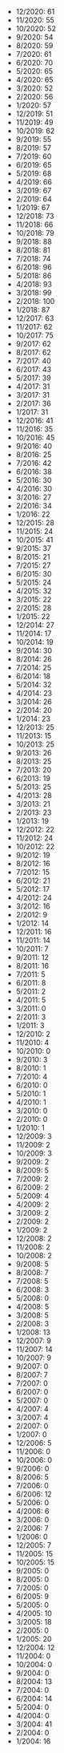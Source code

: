 *  12/2020: 61
*  11/2020: 55
*  10/2020: 52
*  9/2020: 54
*  8/2020: 59
*  7/2020: 61
*  6/2020: 70
*  5/2020: 65
*  4/2020: 65
*  3/2020: 52
*  2/2020: 56
*  1/2020: 57
*  12/2019: 51
*  11/2019: 49
*  10/2019: 62
*  9/2019: 55
*  8/2019: 57
*  7/2019: 60
*  6/2019: 65
*  5/2019: 68
*  4/2019: 66
*  3/2019: 67
*  2/2019: 64
*  1/2019: 67
*  12/2018: 73
*  11/2018: 66
*  10/2018: 79
*  9/2018: 88
*  8/2018: 81
*  7/2018: 74
*  6/2018: 96
*  5/2018: 86
*  4/2018: 93
*  3/2018: 99
*  2/2018: 100
*  1/2018: 87
*  12/2017: 63
*  11/2017: 62
*  10/2017: 75
*  9/2017: 62
*  8/2017: 62
*  7/2017: 40
*  6/2017: 43
*  5/2017: 39
*  4/2017: 31
*  3/2017: 31
*  2/2017: 36
*  1/2017: 31
*  12/2016: 41
*  11/2016: 35
*  10/2016: 45
*  9/2016: 40
*  8/2016: 25
*  7/2016: 42
*  6/2016: 38
*  5/2016: 30
*  4/2016: 30
*  3/2016: 27
*  2/2016: 34
*  1/2016: 22
*  12/2015: 28
*  11/2015: 24
*  10/2015: 41
*  9/2015: 37
*  8/2015: 21
*  7/2015: 27
*  6/2015: 30
*  5/2015: 24
*  4/2015: 32
*  3/2015: 22
*  2/2015: 28
*  1/2015: 22
*  12/2014: 27
*  11/2014: 17
*  10/2014: 19
*  9/2014: 30
*  8/2014: 26
*  7/2014: 25
*  6/2014: 18
*  5/2014: 32
*  4/2014: 23
*  3/2014: 26
*  2/2014: 20
*  1/2014: 23
*  12/2013: 25
*  11/2013: 15
*  10/2013: 25
*  9/2013: 26
*  8/2013: 25
*  7/2013: 20
*  6/2013: 19
*  5/2013: 25
*  4/2013: 28
*  3/2013: 21
*  2/2013: 23
*  1/2013: 19
*  12/2012: 22
*  11/2012: 24
*  10/2012: 22
*  9/2012: 19
*  8/2012: 16
*  7/2012: 15
*  6/2012: 21
*  5/2012: 17
*  4/2012: 24
*  3/2012: 16
*  2/2012: 9
*  1/2012: 14
*  12/2011: 16
*  11/2011: 14
*  10/2011: 7
*  9/2011: 12
*  8/2011: 16
*  7/2011: 5
*  6/2011: 8
*  5/2011: 2
*  4/2011: 5
*  3/2011: 0
*  2/2011: 3
*  1/2011: 3
*  12/2010: 2
*  11/2010: 4
*  10/2010: 0
*  9/2010: 3
*  8/2010: 1
*  7/2010: 4
*  6/2010: 0
*  5/2010: 1
*  4/2010: 1
*  3/2010: 0
*  2/2010: 0
*  1/2010: 1
*  12/2009: 3
*  11/2009: 2
*  10/2009: 3
*  9/2009: 2
*  8/2009: 5
*  7/2009: 2
*  6/2009: 2
*  5/2009: 4
*  4/2009: 2
*  3/2009: 2
*  2/2009: 2
*  1/2009: 2
*  12/2008: 2
*  11/2008: 2
*  10/2008: 2
*  9/2008: 5
*  8/2008: 7
*  7/2008: 5
*  6/2008: 3
*  5/2008: 0
*  4/2008: 5
*  3/2008: 5
*  2/2008: 3
*  1/2008: 13
*  12/2007: 9
*  11/2007: 14
*  10/2007: 9
*  9/2007: 0
*  8/2007: 7
*  7/2007: 0
*  6/2007: 0
*  5/2007: 0
*  4/2007: 4
*  3/2007: 4
*  2/2007: 0
*  1/2007: 0
*  12/2006: 5
*  11/2006: 0
*  10/2006: 0
*  9/2006: 0
*  8/2006: 5
*  7/2006: 0
*  6/2006: 12
*  5/2006: 0
*  4/2006: 6
*  3/2006: 0
*  2/2006: 7
*  1/2006: 0
*  12/2005: 7
*  11/2005: 15
*  10/2005: 15
*  9/2005: 0
*  8/2005: 0
*  7/2005: 0
*  6/2005: 9
*  5/2005: 0
*  4/2005: 10
*  3/2005: 18
*  2/2005: 0
*  1/2005: 20
*  12/2004: 12
*  11/2004: 0
*  10/2004: 0
*  9/2004: 0
*  8/2004: 13
*  7/2004: 0
*  6/2004: 14
*  5/2004: 0
*  4/2004: 0
*  3/2004: 41
*  2/2004: 0
*  1/2004: 16